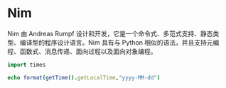 # Nim

Nim 由 Andreas Rumpf 设计和开发，它是一个命令式、多范式支持、静态类型、编译型的程序设计语言。Nim 具有与 Python 相似的语法，并且支持元编程、函数式、消息传递、面向过程以及面向对象编程。

```nim
import times

echo format(getTime().getLocalTime,"yyyy-MM-dd")
```
